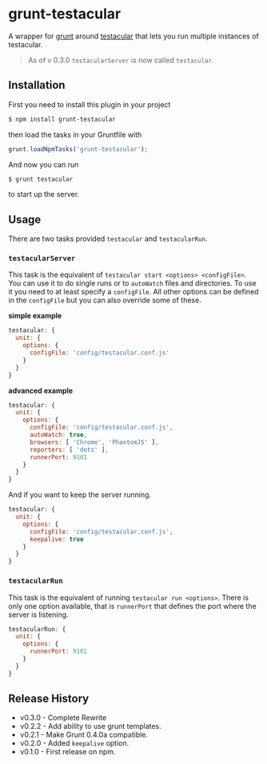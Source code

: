 # grunt-testacular

A wrapper for [grunt](http://gruntjs.com) around
[testacular](http://vojtajina.github.com/testacular/) that lets you 
run multiple instances of testacular. 

> As of v 0.3.0 `testacularServer` is now called `testacular`.

## Installation

First you need to install this plugin in your project

```bash
$ npm install grunt-testacular
```

then load the tasks in your Gruntfile with

```javascript
grunt.loadNpmTasks('grunt-testacular');
```
And now you can run
```bash
$ grunt testacular
```
to start up the server.

## Usage
There are two tasks provided `testacular` and `testacularRun`. 

### `testacularServer`
This task is the equivalent of `testacular start <options>
<configFile>`. You can use it to do single runs or to `autoWatch`
files and directories. To use it you need to at least specify a
`configFile`. All other options can be defined in the `configFile` but
you can also override some of these.

**simple example**

```javascript
testacular: {
  unit: {
    options: {
      configFile: 'config/testacular.conf.js'
    }
  }
}
```

**advanced example**

```javascript
testacular: {
  unit: {
    options: {
      configFile: 'config/testacular.conf.js',
      autoWatch: true,
      browsers: [ 'Chrome', 'PhantomJS' ],
      reporters: [ 'dots' ],
      runnerPort: 9101
    }
  }
}
```
And if you want to keep the server running.
```javascript
testacular: {
  unit: {
    options: {
      configFile: 'config/testacular.conf.js',
      keepalive: true
    }
  }
}
```

### `testacularRun`
This task is the equivalent of running `testacular run <options>`.
There is only one option available, that is `runnerPort` that defines
the port where the server is listening.

```javascript
testacularRun: {
  unit: {
    options: {
      runnerPort: 9101
    }
  }
}
```

## Release History
* v0.3.0 - Complete Rewrite
* v0.2.2 - Add ability to use grunt templates.
* v0.2.1 - Make Grunt 0.4.0a compatible.
* v0.2.0 - Added `keepalive` option.
* v0.1.0 - First release on npm.

